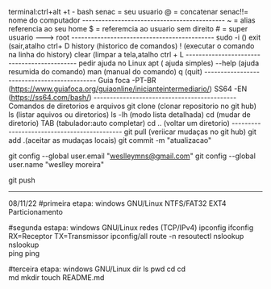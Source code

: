 terminal:ctrl+alt +t - bash
    senac = seu usuario
	@     = concatenar
	senac!!= nome do computador
	--------------------------------------------
	~      = alias referencia ao seu home
	$      = referemcia ao usuario sem direito
	#      = super usuario ---> root
	--------------------------------------------
	sudo -i ()
	exit    (sair,atalho ctrl+ D
	history (historico de comandos)
	  !     (executar o comando na linha do history)
	clear   (limpar a tela,atalho ctrl + L
	--------------------------------------------
    pedir ajuda no Linux
	apt     ( ajuda simples)
	--help  (ajuda resumida do comando)
	man     (manual do comando)
	q       (quit)
	--------------------------------------------
	Guia foca -PT-BR (https://www.guiafoca.org/guiaonline/inicianteintermediario/)
	SS64      -EN    (https://ss64.com/bash/)
	--------------------------------------------
	Comandos de diretorios e arquivos
	git clone  (clonar repositorio no git hub)
	ls         (listar aquivos ou diretorios)
	ls -lh     (modo lista detalhada)
	cd         (mudar de diretorio)
	TAB        (tabulador:auto completar)
	cd ..      (voltar um diretorio)
	--------------------------------------------
	git pull (veriicar mudaças no git hub)
	git add .(aceitar as mudaças locais)
	git commit -m "atualizacao"

git config --global user.email "weslleymns@gmail.com"
  git config --global user.name "weslley moreira"

  git push



  ------------------------------------------------------------------

 08/11/22
 #primeira etapa: windows GNU/Linux
                  NTFS/FAT32 EXT4
				  Particionamento

 #segunda estapa: windows         GNU/Linux
 redes (TCP/IPv4) ipconfig        ifconfig   RX=Receptor TX=Transmissor
                  ipconfig/all    route -n
				                  resoutectl
				  nslookup        nslookup			  
 				  ping            ping	 


#terceira etapa: windows          GNU/Linux
                 dir ls           pwd
                 cd               cd  
                 md               mkdir
                                  touch README.md
